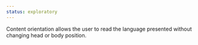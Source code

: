 ```yaml
---
status: exploratory
---
```


Content orientation allows the user to read the language presented without changing head or body position.
